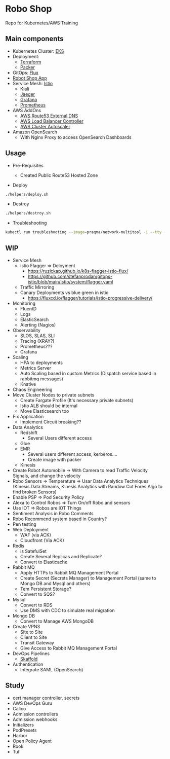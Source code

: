 # Robo Shop
Repo for Kubernetes/AWS Training

## Main components

* Kubernetes Cluster: [EKS](https://aws.amazon.com/eks/)
* Deployment: 
  * [Terraform](https://www.terraform.io/)
  * [Packer](https://www.packer.io/)
* GitOps: [Flux](https://fluxcd.io/docs/get-started/)
* [Robot Shop App](https://github.com/instana/robot-shop)
* Service Mesh: [Istio](https://istio.io/)
  * [Kiali](https://kiali.io/)
  * [Jaeger](https://www.jaegertracing.io/)
  * [Grafana](https://grafana.com/)
  * [Prometheus](https://prometheus.io/)
* AWS AddOns
  * [AWS Route53 External DNS](https://github.com/kubernetes-sigs/external-dns/blob/master/docs/tutorials/aws.md) 
  * [AWS Load Balancer Controller](https://github.com/kubernetes-sigs/aws-load-balancer-controller)
  * [AWS Cluster Autoscaler](https://github.com/kubernetes/autoscaler/blob/master/cluster-autoscaler/cloudprovider/aws/README.md)
* Amazon OpenSearch
  * With Nginx Proxy to access OpenSearch Dashboards

## Usage

* Pre-Requisites
  * Created Public Route53 Hosted Zone

* Deploy

```bash
./helpers/deploy.sh
```

* Destroy

```bash
./helpers/destroy.sh
```

* Troubleshooting

```bash
kubectl run troubleshooting --image=praqma/network-multitool -i --tty -- sh
```

## WIP

* Service Mesh
  * istio Flagger => Deloyment
    * https://ruzickap.github.io/k8s-flagger-istio-flux/
    * https://github.com/stefanprodan/gitops-istio/blob/main/istio/system/flagger.yaml
  * Traffic Mirroring
  * Canary Deployments vs blue green in istio
    * https://fluxcd.io/flagger/tutorials/istio-progressive-delivery/
* Monitoring
  * FluentD 
  * Logs
  * ElasticSearch
  * Alerting (Nagios)
* Observability
  * SLOS, SLAS, SLI
  * Tracing (XRAY?)
  * Prometheus???
  * Grafana
* Scaling
  * HPA to deployments
  * Metrics Server
  * Auto Scaling based in custom Metrics (Dispatch service based in rabbitmq messages)
  * Knative
* Chaos Engineering
* Move Cluster Nodes to private subnets
  * Create Fargate Profile (It's necessary private subnets)
  * Istio ALB should be internal
  * Move Elasticsearch too
* Fix Application
  * Implement Circuit breaking??
* Data Analytics
  * Redshift
    * Several Users different access
  * Glue
  * EMR
    * Several users different access, kerberos....
    * Create image with packer
  * Kinesis
* Create Robot Automobile -> With Camera to read Traffic Velocity Signals, and change the velocity
* Robo Sensors => Temperature => Usar Data Analytics Techniques (Kinesis Data Streams, Kinesis Analytics with Randow Cut Fores Algo to find broken Sensors)
* Enable PSP => Pod Security Policy
* Alexa to Control Robos => Turn On/off Robo and sensors
* Use IOT => Robos are IOT Things
* Sentiment Analysis in Robo Comments
* Robo Recommend system based in Country?
* Pen testing
* Web Deployment
  * WAF (via ACK)
  * Cloudfront (Via ACK)
* Redis 
  * is SatefulSet
  * Create Several Replicas and Replicate?
  * Convert to Elasticache
* Rabbit MQ
  * Apply HTTPs to Rabbit MQ Management Portal
  * Create Secret (Secrets Manager) to Management Portal (same to Mongo DB and Mysql and others)
  * Tem Persistent Storage?
  * Convert to SQS?
* Mysql
  * Convert to RDS
  * Use DMS with CDC to simulate real migration
* Mongo DB
  * Convert to Manage AWS MongoDB
* Create VPNS
  * Site to Site
  * Client to Site
  * Transit Gateway
  * Give Access to Rabbit MQ Management Portal
* DevOps Pipelines
  * [Skaffold](https://skaffold.dev/)
* Authentication
  * Integrate SAML (OpenSearch)

## Study

* cert manager controller, secrets
* AWS DevOps Guru
* Calico
* Admission controllers
* Admission webhooks
* Initializers
* PodPresets
* Harbor
* Open Policy Agent
* Rook
* Tuf